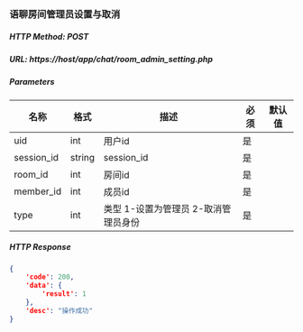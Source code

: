 ### 语聊房间管理员设置与取消

##### HTTP Method: POST
##### URL: https://host/app/chat/room_admin_setting.php


#####  Parameters
名称|格式|描述|必须|默认值
---|---|---|---|---
uid|int|用户id|是
session_id|string|session_id|是
room_id|int|房间id|是|
member_id|int|成员id|是
type|int|类型 1-设置为管理员 2-取消管理员身份|是

##### HTTP Response
```json
{
	'code': 200,
	'data': {
		'result': 1
	},
    'desc': "操作成功"
}
```